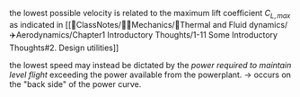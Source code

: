 the lowest possible velocity is related to the maximum lift coefficient $C_{L,max}$ as indicated in
[[📘ClassNotes/👨‍🔧Mechanics/🌊Thermal and Fluid dynamics/✈️Aerodynamics/Chapter1 Introductory Thoughts/1-11 Some Introductory Thoughts#2. Design utilities]]

the lowest speed may instead be dictated by the *power required to maintain level flight* exceeding the power available from the powerplant. -> occurs on the "back side" of the power curve. 